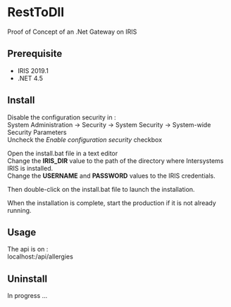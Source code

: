 # RestToDll
Proof of Concept of an .Net Gateway on IRIS

## Prerequisite
- IRIS 2019.1
- .NET 4.5

## Install
Disable the configuration security in :  
System Administration -> Security -> System Security -> System-wide Security Parameters  
Uncheck the _Enable configuration security_ checkbox  

Open the install.bat file in a text editor  
Change the **IRIS_DIR** value to the path of the directory where Intersystems IRIS is installed.  
Change the **USERNAME** and **PASSWORD** values to the IRIS credentials.  

Then double-click on the install.bat file to launch the installation.

When the installation is complete, start the production if it is not already running.

## Usage
The api is on :  
localhost:<IRIS Web Server Port>/api/allergies

## Uninstall
In progress ...